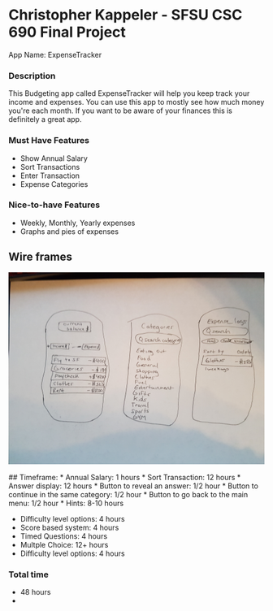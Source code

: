 # Christopher Kappeler - SFSU CSC 690 Final Project

App Name:   ExpenseTracker

### Description
This Budgeting app called ExpenseTracker will help you keep track your income and expenses. You can use this app to mostly see how much money you're each month. If you want to be aware of your finances this is definitely a great app.


### Must Have Features
* Show Annual Salary
* Sort Transactions
* Enter Transaction
* Expense Categories

### Nice-to-have Features
* Weekly, Monthly, Yearly expenses
* Graphs and pies of expenses

## Wire frames
<p align="center">
<img src="Wireframes/appdiagram.jpg" alt="Results" width="800px">
</p>
## Timeframe:
*  Annual Salary: 1 hours  
*  Sort Transaction: 12 hours  
*  Answer display: 12 hours  
*  Button to reveal an answer: 1/2 hour  
*  Button to continue in the same category: 1/2 hour  
*  Button to go back to the main menu: 1/2 hour  
*  Hints: 8-10 hours  

*  Difficulty level options: 4 hours
*  Score based system: 4 hours
*  Timed Questions: 4 hours
*  Multple Choice: 12+ hours
*  Difficulty level options: 4 hours   

### Total time 
* 48 hours
*
